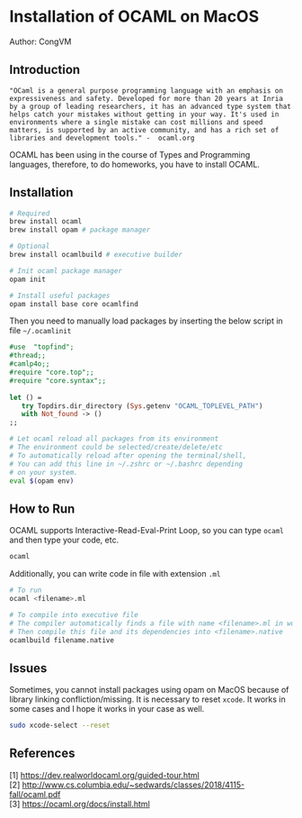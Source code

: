 # Installation of OCAML on MacOS

Author: CongVM

## Introduction

```
"OCaml is a general purpose programming language with an emphasis on expressiveness and safety. Developed for more than 20 years at Inria by a group of leading researchers, it has an advanced type system that helps catch your mistakes without getting in your way. It's used in environments where a single mistake can cost millions and speed matters, is supported by an active community, and has a rich set of libraries and development tools." -  ocaml.org
```

OCAML has been using in the course of Types and Programming languages, therefore, to do homeworks, you have to install OCAML.

## Installation

```bash
# Required
brew install ocaml
brew install opam # package manager

# Optional 
brew install ocamlbuild # executive builder

# Init ocaml package manager
opam init

# Install useful packages
opam install base core ocamlfind
```

Then you need to manually load packages by inserting the below script in file `~/.ocamlinit`

```ocaml
#use  "topfind";                                                           
#thread;;
#camlp4o;;
#require "core.top";;
#require "core.syntax";;
 
let () =
   try Topdirs.dir_directory (Sys.getenv "OCAML_TOPLEVEL_PATH")
   with Not_found -> ()
;;
```

```bash
# Let ocaml reload all packages from its environment
# The environment could be selected/create/delete/etc
# To automatically reload after opening the terminal/shell, 
# You can add this line in ~/.zshrc or ~/.bashrc depending 
# on your system.
eval $(opam env)
```

## How to Run

OCAML supports Interactive-Read-Eval-Print Loop, so you can type `ocaml` and then type your code, etc.

```bash
ocaml 
```

Additionally, you can write code in file with extension `.ml`

```bash
# To run
ocaml <filename>.ml

# To compile into executive file
# The compiler automatically finds a file with name <filename>.ml in working directory
# Then compile this file and its dependencies into <filename>.native
ocamlbuild filename.native 

```

## Issues

Sometimes, you cannot install packages using opam on MacOS because of library linking confliction/missing.
It is necessary to reset `xcode`. It works in some cases and I hope it works in your case as well.

```bash
sudo xcode-select --reset
```

## References

[1] https://dev.realworldocaml.org/guided-tour.html \
[2] http://www.cs.columbia.edu/~sedwards/classes/2018/4115-fall/ocaml.pdf \
[3] https://ocaml.org/docs/install.html 


